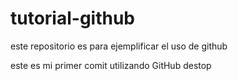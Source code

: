 # tutorial-github
este repositorio es para ejemplificar el uso de github 

este es mi primer comit utilizando GitHub destop 
